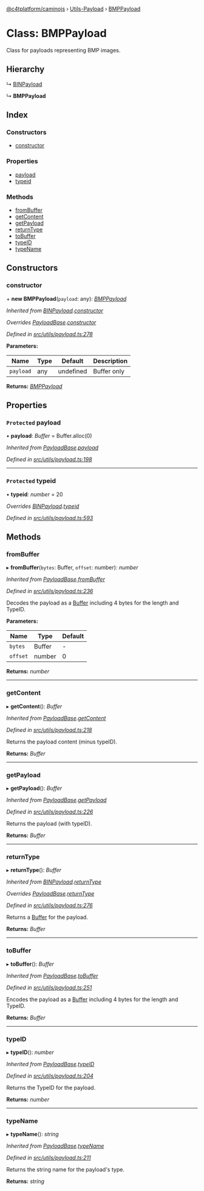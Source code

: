 [@c4tplatform/caminojs](../api.md) › [Utils-Payload](../modules/utils_payload.md) › [BMPPayload](utils_payload.bmppayload.md)

# Class: BMPPayload

Class for payloads representing BMP images.

## Hierarchy

  ↳ [BINPayload](utils_payload.binpayload.md)

  ↳ **BMPPayload**

## Index

### Constructors

* [constructor](utils_payload.bmppayload.md#constructor)

### Properties

* [payload](utils_payload.bmppayload.md#protected-payload)
* [typeid](utils_payload.bmppayload.md#protected-typeid)

### Methods

* [fromBuffer](utils_payload.bmppayload.md#frombuffer)
* [getContent](utils_payload.bmppayload.md#getcontent)
* [getPayload](utils_payload.bmppayload.md#getpayload)
* [returnType](utils_payload.bmppayload.md#returntype)
* [toBuffer](utils_payload.bmppayload.md#tobuffer)
* [typeID](utils_payload.bmppayload.md#typeid)
* [typeName](utils_payload.bmppayload.md#typename)

## Constructors

###  constructor

\+ **new BMPPayload**(`payload`: any): *[BMPPayload](utils_payload.bmppayload.md)*

*Inherited from [BINPayload](utils_payload.binpayload.md).[constructor](utils_payload.binpayload.md#constructor)*

*Overrides [PayloadBase](utils_payload.payloadbase.md).[constructor](utils_payload.payloadbase.md#constructor)*

*Defined in [src/utils/payload.ts:278](https://github.com/chain4travel/caminojs/blob/8077d740/src/utils/payload.ts#L278)*

**Parameters:**

Name | Type | Default | Description |
------ | ------ | ------ | ------ |
`payload` | any | undefined | Buffer only  |

**Returns:** *[BMPPayload](utils_payload.bmppayload.md)*

## Properties

### `Protected` payload

• **payload**: *Buffer* = Buffer.alloc(0)

*Inherited from [PayloadBase](utils_payload.payloadbase.md).[payload](utils_payload.payloadbase.md#protected-payload)*

*Defined in [src/utils/payload.ts:198](https://github.com/chain4travel/caminojs/blob/8077d740/src/utils/payload.ts#L198)*

___

### `Protected` typeid

• **typeid**: *number* = 20

*Overrides [BINPayload](utils_payload.binpayload.md).[typeid](utils_payload.binpayload.md#protected-typeid)*

*Defined in [src/utils/payload.ts:593](https://github.com/chain4travel/caminojs/blob/8077d740/src/utils/payload.ts#L593)*

## Methods

###  fromBuffer

▸ **fromBuffer**(`bytes`: Buffer, `offset`: number): *number*

*Inherited from [PayloadBase](utils_payload.payloadbase.md).[fromBuffer](utils_payload.payloadbase.md#frombuffer)*

*Defined in [src/utils/payload.ts:236](https://github.com/chain4travel/caminojs/blob/8077d740/src/utils/payload.ts#L236)*

Decodes the payload as a [Buffer](https://github.com/feross/buffer) including 4 bytes for the length and TypeID.

**Parameters:**

Name | Type | Default |
------ | ------ | ------ |
`bytes` | Buffer | - |
`offset` | number | 0 |

**Returns:** *number*

___

###  getContent

▸ **getContent**(): *Buffer*

*Inherited from [PayloadBase](utils_payload.payloadbase.md).[getContent](utils_payload.payloadbase.md#getcontent)*

*Defined in [src/utils/payload.ts:218](https://github.com/chain4travel/caminojs/blob/8077d740/src/utils/payload.ts#L218)*

Returns the payload content (minus typeID).

**Returns:** *Buffer*

___

###  getPayload

▸ **getPayload**(): *Buffer*

*Inherited from [PayloadBase](utils_payload.payloadbase.md).[getPayload](utils_payload.payloadbase.md#getpayload)*

*Defined in [src/utils/payload.ts:226](https://github.com/chain4travel/caminojs/blob/8077d740/src/utils/payload.ts#L226)*

Returns the payload (with typeID).

**Returns:** *Buffer*

___

###  returnType

▸ **returnType**(): *Buffer*

*Inherited from [BINPayload](utils_payload.binpayload.md).[returnType](utils_payload.binpayload.md#returntype)*

*Overrides [PayloadBase](utils_payload.payloadbase.md).[returnType](utils_payload.payloadbase.md#abstract-returntype)*

*Defined in [src/utils/payload.ts:276](https://github.com/chain4travel/caminojs/blob/8077d740/src/utils/payload.ts#L276)*

Returns a [Buffer](https://github.com/feross/buffer) for the payload.

**Returns:** *Buffer*

___

###  toBuffer

▸ **toBuffer**(): *Buffer*

*Inherited from [PayloadBase](utils_payload.payloadbase.md).[toBuffer](utils_payload.payloadbase.md#tobuffer)*

*Defined in [src/utils/payload.ts:251](https://github.com/chain4travel/caminojs/blob/8077d740/src/utils/payload.ts#L251)*

Encodes the payload as a [Buffer](https://github.com/feross/buffer) including 4 bytes for the length and TypeID.

**Returns:** *Buffer*

___

###  typeID

▸ **typeID**(): *number*

*Inherited from [PayloadBase](utils_payload.payloadbase.md).[typeID](utils_payload.payloadbase.md#typeid)*

*Defined in [src/utils/payload.ts:204](https://github.com/chain4travel/caminojs/blob/8077d740/src/utils/payload.ts#L204)*

Returns the TypeID for the payload.

**Returns:** *number*

___

###  typeName

▸ **typeName**(): *string*

*Inherited from [PayloadBase](utils_payload.payloadbase.md).[typeName](utils_payload.payloadbase.md#typename)*

*Defined in [src/utils/payload.ts:211](https://github.com/chain4travel/caminojs/blob/8077d740/src/utils/payload.ts#L211)*

Returns the string name for the payload's type.

**Returns:** *string*
